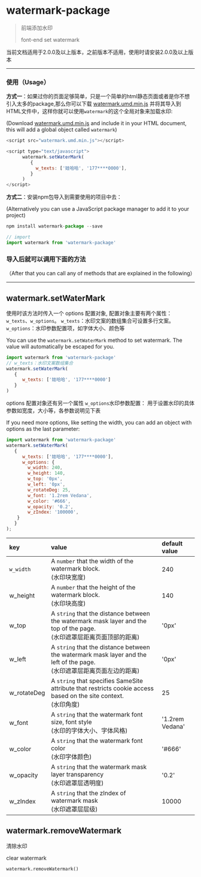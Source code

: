 # watermark-package

> 前端添加水印
>
> font-end set watermark

当前文档适用于2.0.0及以上版本，之前版本不适用，使用时请安装2.0.0及以上版本

------



### 使用（Usage）

**方式一**：如果过你的页面足够简单，只是一个简单的html静态页面或者是你不想引入太多的package,那么你可以下载 [watermark.umd.min.js](https://github.com/zifeifish/watermark-package/blob/master/dist/watermark.umd.js) 并将其导入到 HTML文件中，这样你就可以使用`watermark`的这个全局对象来加载水印:

(Download [watermark.umd.min.js](https://github.com/zifeifish/watermark-package/blob/master/dist/watermark.umd.js) and include it in your HTML document, this will add a global object called `watermark`)

```javascript
<script src="watermark.umd.min.js"></script>

<script type="text/javascript">
      watermark.setWaterMark(
         {
           w_texts: ['娃哈哈', '177****0000'],
         }
      )
</script>
```

**方式二**：安装npm包导入到需要使用的项目中去：

(Alternatively you can use a JavaScript package manager to add it to your project)

```javascript
npm install watermark-package --save

// import
import watermark from 'watermark-package'
```



### **导入后就可以调用下面的方法**

（After that you can call any of methods that are explained in the following）

------



## watermark.setWaterMark

使用时该方法时传入一个 options 配置对象, 配置对象主要有两个属性：`w_texts`、`w_options`。
`w_texts`：水印文案的数组集合可设置多行文案。
`w_options`：水印参数配置项，如字体大小、颜色等

You can use the `watermark.setWaterMark` method to set watermark. The value will automatically be escaped for you.

```javascript
import watermark from 'watermark-package'
// w_texts：水印文案数组集合
watermark.setWaterMark(
   {
      w_texts: ['娃哈哈', '177****0000']
   }
)
```

options 配置对象还有另一个属性 `w_options`水印参数配置： 用于设置水印的具体参数如宽度，大小等，各参数说明见下表

If you need more options, like setting the width, you can add an object with options as the last parameter:

```javascript
import watermark from 'watermark-package'
watermark.setWaterMark(
   {
      w_texts: ['娃哈哈', '177****0000'],
      w_options: {
        w_width: 240,
        w_height: 140,
        w_top: '0px',
        w_left: '0px',
        w_rotateDeg: 25,
        w_font: '1.2rem Vedana',
        w_color: '#666',
        w_opacity: '0.2',
        w_zIndex: '100000',
    }
   }
);

```

| key | value | default value |
|:--|:--|:--|
| `w_width` | A `number`  that the width of the watermark block.<br />(水印块宽度) | 240 |
| w_height | A `number`  that the height of the watermark block.<br />(水印块高度) | 140 |
| w_top | A `string` that the distance between the watermark mask layer and the top of the page.<br />(水印遮罩层距离页面顶部的距离) | '0px' |
| w_left | A `string` that the distance between the watermark mask layer and the left of the page.<br />(水印遮罩层距离页面左边的距离) | '0px' |
| w_rotateDeg | A `string` that specifies SameSite attribute that restricts cookie access based on the site context.<br />(水印角度) | 25 |
| w_font | A `string` that the watermark font size, font style<br />(水印的字体大小、字体风格) | '1.2rem Vedana' |
| w_color | A `string` that the watermark font color<br />(水印字体颜色) | '#666' |
| w_opacity | A `string` that the watermark mask layer transparency<br />(水印遮罩层透明度) | '0.2' |
| w_zIndex | A `string` that the zIndex of watermark mask<br />(水印遮罩层层级) | 10000 |

## watermark.removeWatermark

清除水印

clear watermark

```
watermark.removeWatermark()
```
